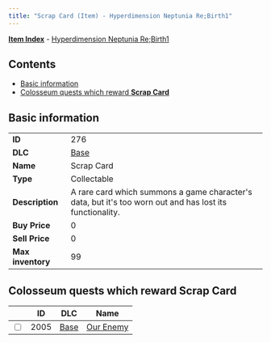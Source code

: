 ```yaml
---
title: "Scrap Card (Item) - Hyperdimension Neptunia Re;Birth1"
---
```


[**Item Index**](/neptunia/rb1/item/index.html) - [Hyperdimension Neptunia Re;Birth1](/neptunia/rb1)

## Contents

- [Basic information](#basic-information)
- [Colosseum quests which reward **Scrap Card**](#colosseum-quests-which-reward-scrap-card)

## Basic information

|   |   |
| -- | -- |
| **ID** | 276 |
| **DLC** | [Base](/neptunia/rb1/dlc/1-base.html) |
| **Name** | Scrap Card |
| **Type** | Collectable |
| **Description** | A rare card which summons a game character's data, but it's too worn out and has lost its functionality. |
| **Buy Price** | 0 |
| **Sell Price** | 0 |
| **Max inventory** | 99 |


## Colosseum quests which reward **Scrap Card**

|    | ID | DLC | Name |
| -- | -- | --- | ---- |
| <input type="checkbox" id="rb1-colosseum-1-2005" class="trackbox" /> | 2005 | [Base](/neptunia/rb1/dlc/1-base.html) | [Our Enemy](/neptunia/rb1/colosseum/1-2005-our-enemy.html) |

